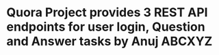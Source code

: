 # Quora Project provides 3 REST API endpoints for user login, Question and Answer tasks by Anuj ABCXYZ

